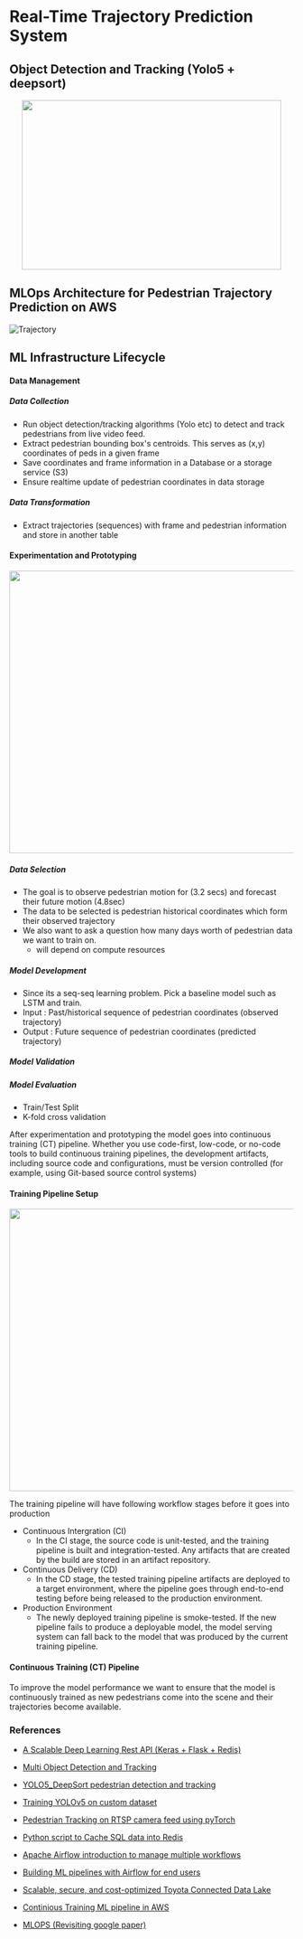 # Real-Time Trajectory Prediction System

## Object Detection and Tracking (Yolo5 + deepsort)

<p align="center">
  <img width="460" height="300" src="https://github.com/arsalhuda24/Realtime-Trajectory-Prediction-AWS/blob/master/detection_yolo5_deepsort.gif">
</p>

## MLOps Architecture for Pedestrian Trajectory Prediction on AWS

![Trajectory](https://github.com/arsalhuda24/Realtime-Trajectory-Prediction-AWS/blob/master/MLOps.png)


## ML Infrastructure Lifecycle 

####	Data Management 

#####	Data Collection

- Run object detection/tracking algorithms (Yolo etc) to detect and track pedestrians from live video feed.
- Extract pedestrian bounding box's centroids. This serves as (x,y) coordinates of peds in a given frame
- Save coordinates and frame information in a Database or a storage service (S3) 
- Ensure realtime update of pedestrian coordinates in data storage 

#####	Data Transformation  

- Extract trajectories (sequences) with frame and pedestrian information and store in another table

#### Experimentation and Prototyping 

<!-- ![Trajectory](https://github.com/arsalhuda24/Realtime-Trajectory-Prediction-AWS/blob/master/ML-Dev.png) -->

<img src="https://github.com/arsalhuda24/Realtime-Trajectory-Prediction-AWS/blob/master/ML-Dev.png" width="950" height="500">


#####	Data Selection 

- The goal is to observe pedestrian motion for (3.2 secs) and forecast their future motion (4.8sec)
- The data to be selected is pedestrian historical coordinates which form their observed trajectory
- We also want to ask a question how many days worth of pedestrian data we want to train on.
  - will depend on compute resources 

##### Model Development 

- Since its a seq-seq learning problem. Pick a baseline model such as LSTM and train. 
- Input : Past/historical sequence of pedestrian coordinates (observed trajectory)
- Output : Future sequence of pedestrian coordinates (predicted trajectory)

##### Model Validation 



##### Model Evaluation 

- Train/Test Split 
- K-fold cross validation 

After experimentation and prototyping the model goes into continuous training (CT) pipeline. Whether you use code-first, low-code, or no-code tools to build continuous training pipelines, the development artifacts, including source code and configurations, must be version controlled (for example, using Git-based source control systems)

#### Training Pipeline Setup 

<img src="https://github.com/arsalhuda24/Realtime-Trajectory-Prediction-AWS/blob/master/CICD-Training-Pipeline.png" width="950" height="500">


The training pipeline will have following workflow stages before it goes into production 

- Continuous Intergration (CI)
  - In the CI stage, the source code is unit-tested, and the training pipeline is built and integration-tested. Any artifacts that are created by the build are stored in an artifact repository.
- Continuous Delivery (CD)
  - In the CD stage, the tested training pipeline artifacts are deployed to a target environment, where the pipeline goes through end-to-end testing before being released to the production environment. 
- Production Environment  
  - The newly deployed training pipeline is smoke-tested. If the new pipeline fails to produce a deployable model, the model serving system can fall back to the model that was produced by the current training pipeline.

#### Continuous Training (CT) Pipeline 

To improve the model performance we want to ensure that the model is continuously trained as new pedestrians come into the scene and their trajectories become available. 








### References 
- [A Scalable Deep Learning Rest API (Keras + Flask + Redis)](https://www.pyimagesearch.com/2018/01/29/scalable-keras-deep-learning-rest-api/)

- [Multi Object Detection and Tracking](https://github.com/cfotache/pytorch_objectdetecttrack)

- [YOLO5_DeepSort pedestrian detection and tracking](https://github.com/mikel-brostrom/Yolov5_DeepSort_Pytorch)

- [Training YOLOv5 on custom dataset](https://github.com/ultralytics/yolov5/wiki/Train-Custom-Data)


- [Pedestrian Tracking on RTSP camera feed using pyTorch](https://medium.com/natix-io/real-time-pedestrian-tracking-service-for-surveillance-cameras-using-pytorch-and-flask-6bc9810a4cb8)

- [Python script to Cache SQL data into Redis](https://clasense4.wordpress.com/2012/07/29/python-redis-how-to-cache-python-mysql-result-using-redis/)

- [Apache Airflow introduction to manage multiple workflows](https://www.youtube.com/watch?v=2v9AKewyUEo)

- [Building ML pipelines with Airflow for end users](https://medium.com/programming-soda/apache-airflow%E3%81%A7%E3%82%A8%E3%83%B3%E3%83%89%E3%83%A6%E3%83%BC%E3%82%B6%E3%83%BC%E3%81%AE%E3%81%9F%E3%82%81%E3%81%AE%E6%A9%9F%E6%A2%B0%E5%AD%A6%E7%BF%92%E3%83%91%E3%82%A4%E3%83%97%E3%83%A9%E3%82%A4%E3%83%B3%E3%82%92%E6%A7%8B%E7%AF%89%E3%81%99%E3%82%8B-part3-c37ec8820033) 

- [Scalable, secure, and cost-optimized Toyota Connected Data Lake](https://aws.amazon.com/blogs/big-data/enhancing-customer-safety-by-leveraging-the-scalable-secure-and-cost-optimized-toyota-connected-data-lake/)

- [Continious Training ML pipeline in AWS](https://github.com/dylan-tong-aws/aws-serverless-ml-pipeline) 

- [MLOPS (Revisiting google paper)](https://medium.com/slalom-data-analytics/mlops-part-1-assessing-machine-learning-maturity-88e9cb05eca9) 

